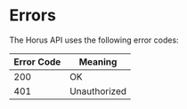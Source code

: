 # Errors

The Horus API uses the following error codes:


Error Code | Meaning
---------- | -------
200 | OK  
401 | Unauthorized
